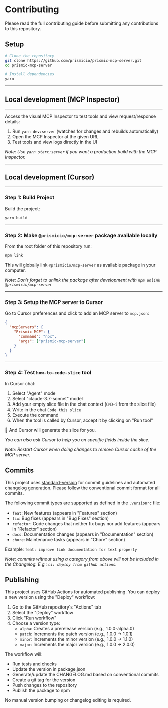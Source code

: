 # Contributing

Please read the full contributing guide before submitting any contributions to this repository.

## Setup

```bash
# Clone the repository
git clone https://github.com/prismicio/prismic-mcp-server.git
cd prismic-mcp-server

# Install dependencies
yarn
```

---

## Local development (MCP Inspector)

---

Access the visual MCP Inspector to test tools and view request/response details:

1. Run `yarn dev:server` (watches for changes and rebuilds automatically)
2. Open the MCP Inspector at the given URL
3. Test tools and view logs directly in the UI

_Note: Use `yarn start:server` if you want a production build with the MCP Inspector._

---

## Local development (Cursor)

---

### Step 1: Build Project

Build the project:

```bash
yarn build
```

---

### Step 2: Make `@prismicio/mcp-server` package available locally

From the root folder of this repository run:

```bash
npm link
```

This will globally link `@prismicio/mcp-server` as available package in your computer.

_Note: Don't forget to unlink the package after development with `npm unlink @prismicio/mcp-server`_

---

### Step 3: Setup the MCP server to Cursor

Go to Cursor preferences and click to add an MCP server to `mcp.json`:

```json
{
  "mcpServers": {
    "Prismic MCP": {
      "command": "npx",
      "args": ["prismic-mcp-server"]
    }
  }
}
```

---

### Step 4: Test `how-to-code-slice` tool

In Cursor chat:

1. Select "Agent" mode
2. Select "claude-3.7-sonnet" model
3. Add your empty slice file in the chat context (`CMD+i` from the slice file)
4. Write in the chat `Code this slice`
5. Execute the command
6. When the tool is called by Cursor, accept it by clicking on "Run tool"

🚀 And Cursor will generate the slice for you.

_You can also ask Cursor to help you on specific fields inside the slice._

_Note: Restart Cursor when doing changes to remove Cursor cache of the MCP server._

## Commits

This project uses [standard-version](https://github.com/conventional-changelog/standard-version) for commit guidelines and automated changelog generation. Please follow the conventional commit format for all commits.

The following commit types are supported as defined in the `.versionrc` file:

- `feat`: New features (appears in "Features" section)
- `fix`: Bug fixes (appears in "Bug Fixes" section)
- `refactor`: Code changes that neither fix bugs nor add features (appears in "Refactor" section)
- `docs`: Documentation changes (appears in "Documentation" section)
- `chore`: Maintenance tasks (appears in "Chore" section)

Example: `feat: improve link documentation for text property`

_Note: commits without using a category from above will not be included in the Changelog. E.g.: `ci: deploy from github actions`._

## Publishing

This project uses GitHub Actions for automated publishing. You can deploy a new version using the "Deploy" workflow:

1. Go to the GitHub repository's "Actions" tab
2. Select the "Deploy" workflow
3. Click "Run workflow"
4. Choose a version type:
   - `alpha`: Creates a prerelease version (e.g., 1.0.0-alpha.0)
   - `patch`: Increments the patch version (e.g., 1.0.0 → 1.0.1)
   - `minor`: Increments the minor version (e.g., 1.0.0 → 1.1.0)
   - `major`: Increments the major version (e.g., 1.0.0 → 2.0.0)

The workflow will:

- Run tests and checks
- Update the version in package.json
- Generate/update the CHANGELOG.md based on conventional commits
- Create a git tag for the version
- Push changes to the repository
- Publish the package to npm

No manual version bumping or changelog editing is required.
